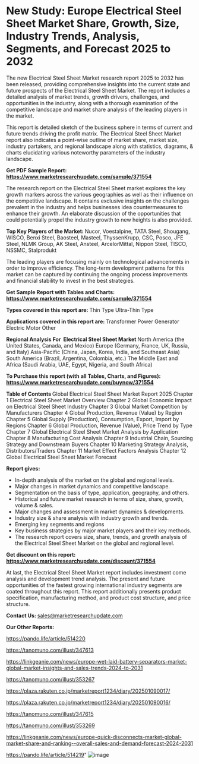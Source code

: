# New Study: Europe Electrical Steel Sheet Market Share, Growth, Size, Industry Trends, Analysis, Segments, and Forecast 2025 to 2032

The new Electrical Steel Sheet Market research report 2025 to 2032 has been released, providing comprehensive insights into the current state and future prospects of the Electrical Steel Sheet Market. The report includes a detailed analysis of market trends, growth drivers, challenges, and opportunities in the industry, along with a thorough examination of the competitive landscape and market share analysis of the leading players in the market.

This report is detailed sketch of the business sphere in terms of current and future trends driving the profit matrix. The Electrical Steel Sheet Market report also indicates a point-wise outline of market share, market size, industry partakers, and regional landscape along with statistics, diagrams, &amp; charts elucidating various noteworthy parameters of the industry landscape.

<strong><b>Get PDF Sample Report: <a href=https://www.marketresearchupdate.com/sample/371554>https://www.marketresearchupdate.com/sample/371554</a></b></strong>

The research report on the Electrical Steel Sheet market explores the key growth markers across the various geographies as well as their influence on the competitive landscape. It contains exclusive insights on the challenges prevalent in the industry and helps businesses idea countermeasures to enhance their growth. An elaborate discussion of the opportunities that could potentially propel the industry growth to new heights is also provided.

<strong><b>Top Key Players of the Market:
</b></strong>Nucor, Voestalpine, TATA Steel, Shougang, WISCO, Benxi Steel, Baosteel, Masteel, ThyssenKrupp, CSC, Posco, JFE Steel, NLMK Group, AK Steel, Ansteel, ArcelorMittal, Nippon Steel, TISCO, NSSMC, Stalprodukt<strong><b>
</b></strong>

The leading players are focusing mainly on technological advancements in order to improve efficiency. The long-term development patterns for this market can be captured by continuing the ongoing process improvements and financial stability to invest in the best strategies.

<strong><b>Get Sample Report with Tables and Charts: <a href=https://www.marketresearchupdate.com/sample/371554>https://www.marketresearchupdate.com/sample/371554</a></b></strong>

<strong><b>Types covered in this report are:
</b></strong>Thin Type
Ultra-Thin Type<strong><b>
</b></strong>

<strong><b>Applications covered in this report are:
</b></strong>Transformer
Power Generator
Electric Motor
Other<strong><b>
</b></strong>

<strong><b>Regional Analysis For  Electrical Steel Sheet Market</b></strong><strong><b>
</b></strong>North America (the United States, Canada, and Mexico)
Europe (Germany, France, UK, Russia, and Italy)
Asia-Pacific (China, Japan, Korea, India, and Southeast Asia)
South America (Brazil, Argentina, Colombia, etc.)
The Middle East and Africa (Saudi Arabia, UAE, Egypt, Nigeria, and South Africa)

<strong><b>To Purchase this report (with all Tables, Charts, and Figures): <a href=https://www.marketresearchupdate.com/buynow/371554>https://www.marketresearchupdate.com/buynow/371554</a></b></strong>

<strong><b>Table of Contents</b></strong><strong><b>
</b></strong>Global Electrical Steel Sheet Market Report 2025
Chapter 1 Electrical Steel Sheet Market Overview
Chapter 2 Global Economic Impact on Electrical Steel Sheet Industry
Chapter 3 Global Market Competition by Manufacturers
Chapter 4 Global Production, Revenue (Value) by Region
Chapter 5 Global Supply (Production), Consumption, Export, Import by Regions
Chapter 6 Global Production, Revenue (Value), Price Trend by Type
Chapter 7 Global Electrical Steel Sheet Market Analysis by Application
Chapter 8 Manufacturing Cost Analysis
Chapter 9 Industrial Chain, Sourcing Strategy and Downstream Buyers
Chapter 10 Marketing Strategy Analysis, Distributors/Traders
Chapter 11 Market Effect Factors Analysis
Chapter 12 Global Electrical Steel Sheet Market Forecast

<strong><b>Report gives:</b></strong>

- In-depth analysis of the market on the global and regional levels.
- Major changes in market dynamics and competitive landscape.
- Segmentation on the basis of type, application, geography, and others.
- Historical and future market research in terms of size, share, growth, volume &amp; sales.
- Major changes and assessment in market dynamics &amp; developments.
- Industry size &amp; share analysis with industry growth and trends.
- Emerging key segments and regions
- Key business strategies by major market players and their key methods.
- The research report covers size, share, trends, and growth analysis of the Electrical Steel Sheet Market on the global and regional level.

<strong><b>Get discount on this report: <a href=https://www.marketresearchupdate.com/discount/371554>https://www.marketresearchupdate.com/discount/371554</a></b></strong>

At last, the Electrical Steel Sheet Market report includes investment come analysis and development trend analysis. The present and future opportunities of the fastest growing international industry segments are coated throughout this report. This report additionally presents product specification, manufacturing method, and product cost structure, and price structure.

<strong><b>Contact Us:
</b></strong>sales@marketresearchupdate.com

<strong>Our Other Reports:</strong>

<a href=https://pando.life/article/514220>https://pando.life/article/514220</a>

<a href=https://tanomuno.com/illust/347613>https://tanomuno.com/illust/347613</a>

<a href=https://linkgeanie.com/news/europe-wet-laid-battery-separators-market-global-market-insights-and-sales-trends-2024-to-2031>https://linkgeanie.com/news/europe-wet-laid-battery-separators-market-global-market-insights-and-sales-trends-2024-to-2031</a>

<a href=https://tanomuno.com/illust/353267>https://tanomuno.com/illust/353267</a>

<a href=https://plaza.rakuten.co.jp/marketreport1234/diary/202501090017/>https://plaza.rakuten.co.jp/marketreport1234/diary/202501090017/</a>

<a href=https://plaza.rakuten.co.jp/marketreport1234/diary/202501090016/>https://plaza.rakuten.co.jp/marketreport1234/diary/202501090016/</a>

<a href=https://tanomuno.com/illust/347615>https://tanomuno.com/illust/347615</a>

<a href=https://tanomuno.com/illust/353269>https://tanomuno.com/illust/353269</a>

<a href=https://linkgeanie.com/news/europe-quick-disconnects-market-global-market-share-and-ranking--overall-sales-and-demand-forecast-2024-2031>https://linkgeanie.com/news/europe-quick-disconnects-market-global-market-share-and-ranking--overall-sales-and-demand-forecast-2024-2031</a>

<a href=https://pando.life/article/514219>https://pando.life/article/514219</a>"
![image](https://github.com/user-attachments/assets/ca15ab00-9d45-46be-97d2-8f7680587d54)
